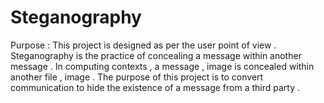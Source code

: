 # Steganography
Purpose : This project is designed as per the user point of view . Steganography is the practice of concealing a message within another message . In computing contexts , a message , image is concealed within another file , image . The purpose of this project is to convert communication  to hide the existence of a message from a third party .
